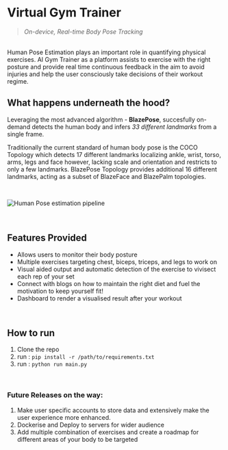 # Virtual Gym Trainer
> *On-device, Real-time Body Pose Tracking*

<br>
Human Pose Estimation plays an important role in quantifying physical exercises. AI Gym Trainer as a platform assists to exercise with the right posture and provide real time continuous feedback in the aim to avoid injuries and help the user consciously take decisions of their workout regime. 

<br>

## What happens underneath the hood?

Leveraging the most advanced algorithm - **BlazePose**, succesfully on-demand detects the human body and infers *33 different landmarks* from a single frame. 

Traditionally the current standard of human body pose is the COCO Topology which detects 17 different landmarks localizing ankle, wrist, torso, arms, legs and face however, lacking scale and orientation and restricts to only a few landmarks.
BlazePose Topology provides additional 16 different landmarks, acting as a subset of BlazeFace and BlazePalm topologies.

<br>

![Human Pose estimation pipeline](https://1.bp.blogspot.com/-J66lTDBjlgw/XzVwzgeQJ7I/AAAAAAAAGYM/WBIhbOqzi4ICUswEOHv8r7ItJIOJgL9iwCLcBGAsYHQ/s0/image11.jpg)

<br>

## Features Provided
+ Allows users to monitor their body posture
+ Multiple exercises targeting chest, biceps, triceps, and legs to work on
+ Visual aided output and automatic detection of the exercise to vivisect each rep of your set
+ Connect with blogs on how to maintain the right diet and fuel the motivation to keep yourself fit!
+ Dashboard to render a visualised result after your workout

<br>

## How to run
1. Clone the repo
2. run :  `pip install -r /path/to/requirements.txt`
3. run : `python run main.py`

<br>

### Future Releases on the way:
1. Make user specific accounts to store data and extensively make the user experience more enhanced.
2. Dockerise and Deploy to servers for wider audience
3. Add multiple combination of exercises and create a roadmap for different areas of your body to be targeted
